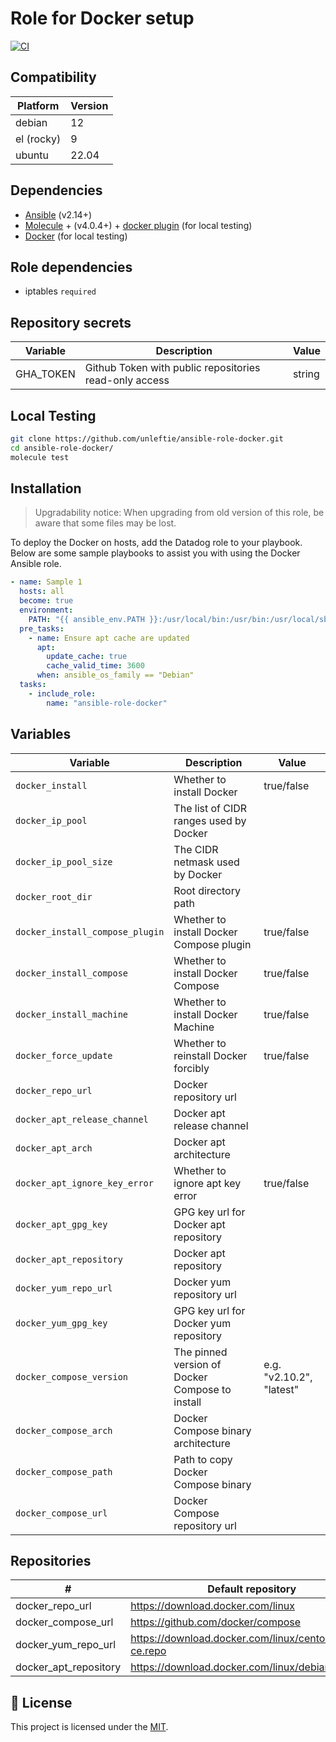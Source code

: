 # Role for Docker setup

[![CI](https://github.com/unleftie/ansible-role-docker/actions/workflows/ci.yml/badge.svg)](https://github.com/unleftie/ansible-role-docker/actions/workflows/ci.yml)

## Compatibility

| Platform   | Version |
| ---------- | ------- |
| debian     | 12      |
| el (rocky) | 9       |
| ubuntu     | 22.04   |

## Dependencies

- [Ansible](https://docs.ansible.com/ansible/latest/installation_guide/intro_installation.html) (v2.14+)
- [Molecule](https://molecule.readthedocs.io/en/latest/installation.html) + (v4.0.4+) + [docker plugin](https://github.com/ansible-community/molecule-plugins) (for local testing)
- [Docker](https://docs.docker.com/get-docker/) (for local testing)

## Role dependencies

- iptables `required`

## Repository secrets

| Variable  | Description                                            | Value  |
| --------- | ------------------------------------------------------ | ------ |
| GHA_TOKEN | Github Token with public repositories read-only access | string |

## Local Testing

```sh
git clone https://github.com/unleftie/ansible-role-docker.git
cd ansible-role-docker/
molecule test
```

## Installation

> Upgradability notice: When upgrading from old version of this role, be aware that some files may be lost.

To deploy the Docker on hosts, add the Datadog role to your playbook. Below are some sample playbooks to assist you with using the Docker Ansible role.

```yml
- name: Sample 1
  hosts: all
  become: true
  environment:
    PATH: "{{ ansible_env.PATH }}:/usr/local/bin:/usr/bin:/usr/local/sbin:/usr/sbin"
  pre_tasks:
    - name: Ensure apt cache are updated
      apt:
        update_cache: true
        cache_valid_time: 3600
      when: ansible_os_family == "Debian"
  tasks:
    - include_role:
        name: "ansible-role-docker"
```

## Variables

| Variable                        | Description                                     | Value                    |
| ------------------------------- | ----------------------------------------------- | ------------------------ |
| `docker_install`                | Whether to install Docker                       | true/false               |
| `docker_ip_pool`                | The list of CIDR ranges used by Docker          |
| `docker_ip_pool_size`           | The CIDR netmask used by Docker                 |
| `docker_root_dir`               | Root directory path                             |
| `docker_install_compose_plugin` | Whether to install Docker Compose plugin        | true/false               |
| `docker_install_compose`        | Whether to install Docker Compose               | true/false               |
| `docker_install_machine`        | Whether to install Docker Machine               | true/false               |
| `docker_force_update`           | Whether to reinstall Docker forcibly            | true/false               |
| `docker_repo_url`               | Docker repository url                           |
| `docker_apt_release_channel`    | Docker apt release channel                      |
| `docker_apt_arch`               | Docker apt architecture                         |
| `docker_apt_ignore_key_error`   | Whether to ignore apt key error                 | true/false               |
| `docker_apt_gpg_key`            | GPG key url for Docker apt repository           |
| `docker_apt_repository`         | Docker apt repository                           |
| `docker_yum_repo_url`           | Docker yum repository url                       |
| `docker_yum_gpg_key`            | GPG key url for Docker yum repository           |
| `docker_compose_version`        | The pinned version of Docker Compose to install | e.g. "v2.10.2", "latest" |
| `docker_compose_arch`           | Docker Compose binary architecture              |
| `docker_compose_path`           | Path to copy Docker Compose binary              |
| `docker_compose_url`            | Docker Compose repository url                   |

## Repositories

| #                     | Default repository                                      |
| --------------------- | ------------------------------------------------------- |
| docker_repo_url       | https://download.docker.com/linux                       |
| docker_compose_url    | https://github.com/docker/compose                       |
| docker_yum_repo_url   | https://download.docker.com/linux/centos/docker-ce.repo |
| docker_apt_repository | https://download.docker.com/linux/debian                |

## 📝 License

This project is licensed under the [MIT](LICENSE).
